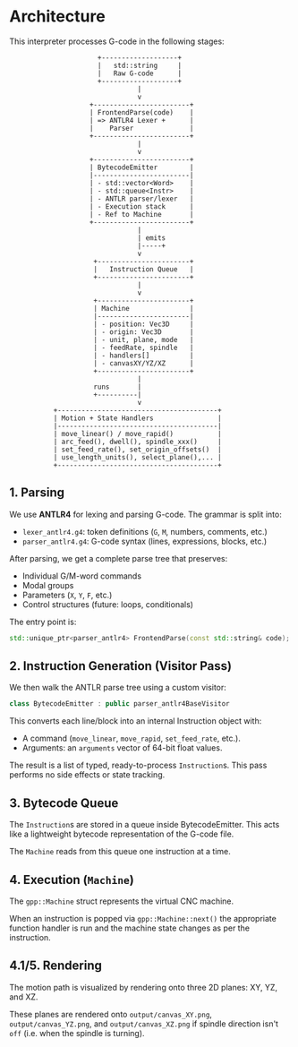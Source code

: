 # Architecture

This interpreter processes G-code in the following stages:

                          +-------------------+
                          |   std::string     |
                          |   Raw G-code      |
                          +-------------------+
                                    |
                                    v
                        +------------------------+
                        | FrontendParse(code)    |
                        | => ANTLR4 Lexer +      |
                        |    Parser              |
                        +------------------------+
                                    |
                                    v
                        +------------------------+
                        | BytecodeEmitter        |
                        |------------------------|
                        | - std::vector<Word>    |
                        | - std::queue<Instr>    |
                        | - ANTLR parser/lexer   |
                        | - Execution stack      |
                        | - Ref to Machine       |
                        +------------------------+
                                    |
                                    | emits
                                    |-----+
                                    v
                         +-----------------------+
                         |   Instruction Queue   |
                         +-----------------------+
                                    |
                                    v
                         +-----------------------+
                         | Machine               |
                         |-----------------------|
                         | - position: Vec3D     |
                         | - origin: Vec3D       |
                         | - unit, plane, mode   |
                         | - feedRate, spindle   |
                         | - handlers[]          |
                         | - canvasXY/YZ/XZ      |
                         +-----------------------+
                                    |
                         runs       |
                         +----------|
                                    v
               +----------------------------------------+
               | Motion + State Handlers                |
               |----------------------------------------|
               | move_linear() / move_rapid()           |
               | arc_feed(), dwell(), spindle_xxx()     |
               | set_feed_rate(), set_origin_offsets()  |
               | use_length_units(), select_plane(),... |
               +----------------------------------------+

## 1. Parsing

We use **ANTLR4** for lexing and parsing G-code. The grammar is split into:

- `lexer_antlr4.g4`: token definitions (`G`, `M`, numbers, comments, etc.)
- `parser_antlr4.g4`: G-code syntax (lines, expressions, blocks, etc.)

After parsing, we get a complete parse tree that preserves:
- Individual G/M-word commands
- Modal groups
- Parameters (`X`, `Y`, `F`, etc.)
- Control structures (future: loops, conditionals)

The entry point is:
```cpp
std::unique_ptr<parser_antlr4> FrontendParse(const std::string& code);
```

## 2. Instruction Generation (Visitor Pass)

We then walk the ANTLR parse tree using a custom visitor:
```cpp
class BytecodeEmitter : public parser_antlr4BaseVisitor
```

This converts each line/block into an internal Instruction object with:
- A command (`move_linear`, `move_rapid`, `set_feed_rate`, etc.).
- Arguments: an `arguments` vector of 64-bit float values.

The result is a list of typed, ready-to-process `Instruction`s. This pass
performs no side effects or state tracking.

## 3. Bytecode Queue
The `Instruction`s are stored in a queue inside BytecodeEmitter. This acts like
a lightweight bytecode representation of the G-code file.

The `Machine` reads from this queue one instruction at a time.

## 4. Execution (`Machine`)
The `gpp::Machine` struct represents the virtual CNC machine.

When an instruction is popped via `gpp::Machine::next()` the appropriate function handler is run and the machine state changes as per the instruction.

## 4.1/5. Rendering

The motion path is visualized by rendering onto three 2D planes: XY, YZ, and XZ.

These planes are rendered onto `output/canvas_XY.png`, `output/canvas_YZ.png`, and `output/canvas_XZ.png` if spindle direction isn't `off` (i.e. when the spindle is turning).
